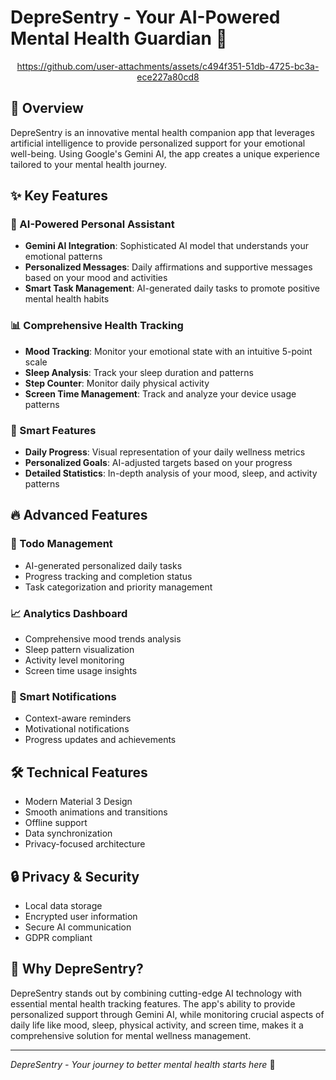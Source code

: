 # DepreSentry - Your AI-Powered Mental Health Guardian 🌟

<div align="center">
  

https://github.com/user-attachments/assets/c494f351-51db-4725-bc3a-ece227a80cd8


</div>

## 🎯 Overview

DepreSentry is an innovative mental health companion app that leverages artificial intelligence to provide personalized support for your emotional well-being. Using Google's Gemini AI, the app creates a unique experience tailored to your mental health journey.

## ✨ Key Features

### 🤖 AI-Powered Personal Assistant

- **Gemini AI Integration**: Sophisticated AI model that understands your emotional patterns
- **Personalized Messages**: Daily affirmations and supportive messages based on your mood and activities
- **Smart Task Management**: AI-generated daily tasks to promote positive mental health habits

### 📊 Comprehensive Health Tracking

- **Mood Tracking**: Monitor your emotional state with an intuitive 5-point scale
- **Sleep Analysis**: Track your sleep duration and patterns
- **Step Counter**: Monitor daily physical activity
- **Screen Time Management**: Track and analyze your device usage patterns

### 📱 Smart Features

- **Daily Progress**: Visual representation of your daily wellness metrics
- **Personalized Goals**: AI-adjusted targets based on your progress
- **Detailed Statistics**: In-depth analysis of your mood, sleep, and activity patterns

## 🔥 Advanced Features

### 🎯 Todo Management

- AI-generated personalized daily tasks
- Progress tracking and completion status
- Task categorization and priority management

### 📈 Analytics Dashboard

- Comprehensive mood trends analysis
- Sleep pattern visualization
- Activity level monitoring
- Screen time usage insights

### 🔔 Smart Notifications

- Context-aware reminders
- Motivational notifications
- Progress updates and achievements

## 🛠 Technical Features

- Modern Material 3 Design
- Smooth animations and transitions
- Offline support
- Data synchronization
- Privacy-focused architecture

## 🔒 Privacy & Security

- Local data storage
- Encrypted user information
- Secure AI communication
- GDPR compliant

## 🌟 Why DepreSentry?

DepreSentry stands out by combining cutting-edge AI technology with essential mental health tracking features. The app's ability to provide personalized support through Gemini AI, while monitoring crucial aspects of daily life like mood, sleep, physical activity, and screen time, makes it a comprehensive solution for mental wellness management.

---

_DepreSentry - Your journey to better mental health starts here_ 🌈

